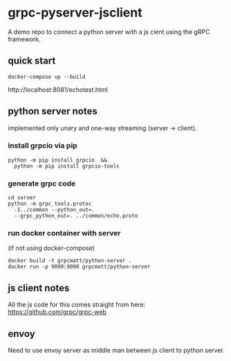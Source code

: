 # grpc-pyserver-jsclient
A demo repo to connect a python server with a js cient using the gRPC framework.

## quick start
```
docker-compose up --build
```

http://localhost:8081/echotest.html


## python server notes
implemented only unary and one-way streaming (server -> client).

### install grpcio via pip
```
python -m pip install grpcio  &&
  python -m pip install grpcio-tools
```

### generate grpc code
```
cd server
python -m grpc_tools.protoc
  -I../common --python_out=.
  --grpc_python_out=. ../common/echo.proto
```

### run docker container with server
(if not using docker-compose)
```
docker build -t grpcmatt/python-server .
docker run -p 9090:9090 grpcmatt/python-server
```


## js client notes
All the js code for this comes straight from here: https://github.com/grpc/grpc-web  

## envoy
Need to use envoy server as middle man between js client to python server.
